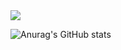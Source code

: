 <img src="https://img.shields.io/badge/Android Studio-3DDC84?style=for-the-badge&logo=3DDC84&logoColor=black">

![Anurag's GitHub stats](https://github-readme-stats.vercel.app/api?username=CJWos&show_icons=true&theme=radical)
